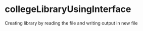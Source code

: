 # collegeLibraryUsingInterface
Creating library by reading the file and writing output in new file 
